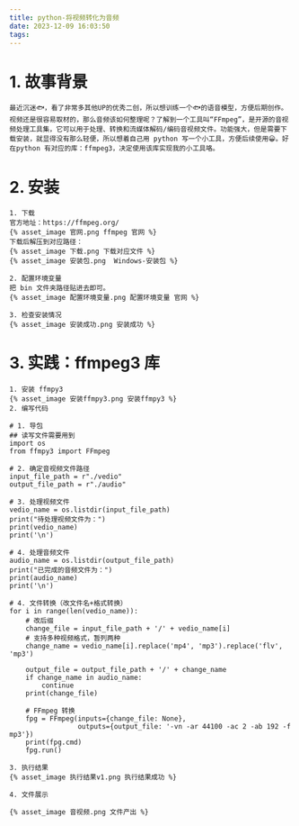 ```yaml
---
title: python-将视频转化为音频
date: 2023-12-09 16:03:50
tags:
---
```


# 1. 故事背景
    最近沉迷🐟，看了非常多其他UP的优秀二创，所以想训练一个🐟的语音模型，方便后期创作。视频还是很容易取材的，那么音频该如何整理呢？了解到一个工具叫“FFmpeg”，是开源的音视频处理工具集，它可以用于处理、转换和流媒体解码/编码音视频文件。功能强大，但是需要下载安装，就显得没有那么轻便，所以想着自己用 python 写一个小工具，方便后续使用😀。好在python 有对应的库：ffmpeg3，决定使用该库实现我的小工具咯。

# 2. 安装
    1. 下载
    官方地址：https://ffmpeg.org/  
    {% asset_image 官网.png ffmpeg 官网 %}
    下载后解压到对应路径：
    {% asset_image 下载.png 下载对应文件 %}
    {% asset_image 安装包.png  Windows-安装包 %}

    2. 配置环境变量
    把 bin 文件夹路径贴进去即可。
    {% asset_image 配置环境变量.png 配置环境变量 官网 %}

    3. 检查安装情况
    {% asset_image 安装成功.png 安装成功 %}

    

# 3. 实践：ffmpeg3 库
    1. 安装 ffmpy3
    {% asset_image 安装ffmpy3.png 安装ffmpy3 %}
    2. 编写代码
```
# 1. 导包
## 读写文件需要用到
import os
from ffmpy3 import FFmpeg

# 2. 确定音视频文件路径
input_file_path = r"./vedio"
output_file_path = r"./audio"

# 3. 处理视频文件
vedio_name = os.listdir(input_file_path)
print("待处理视频文件为：")
print(vedio_name)
print('\n')

# 4. 处理音频文件
audio_name = os.listdir(output_file_path)
print("已完成的音频文件为：")
print(audio_name)
print('\n')

# 4. 文件转换（改文件名+格式转换）
for i in range(len(vedio_name)):
    # 改后缀
    change_file = input_file_path + '/' + vedio_name[i]
    # 支持多种视频格式，暂列两种
    change_name = vedio_name[i].replace('mp4', 'mp3').replace('flv', 'mp3')

    output_file = output_file_path + '/' + change_name
    if change_name in audio_name:
        continue
    print(change_file)

    # FFmpeg 转换
    fpg = FFmpeg(inputs={change_file: None},
                 outputs={output_file: '-vn -ar 44100 -ac 2 -ab 192 -f mp3'})
    print(fpg.cmd)
    fpg.run()

```

    3. 执行结果
    {% asset_image 执行结果v1.png 执行结果成功 %}

    4. 文件展示  
    
    {% asset_image 音视频.png 文件产出 %}
